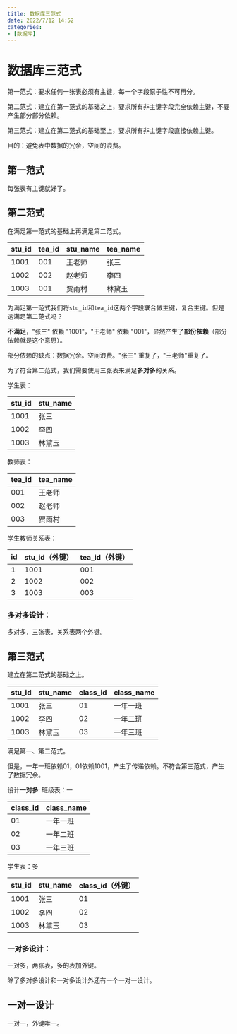 ```yaml
---
title: 数据库三范式
date: 2022/7/12 14:52
categories:
- [数据库]
---
```

# 数据库三范式

第一范式：要求任何一张表必须有主键，每一个字段原子性不可再分。

第二范式：建立在第一范式的基础之上，要求所有非主键字段完全依赖主键，不要产生部分部分依赖。
<!-- more -->

第三范式：建立在第二范式的基础至上，要求所有非主键字段直接依赖主键。

目的：避免表中数据的冗余，空间的浪费。

## 第一范式

每张表有主键就好了。

## 第二范式

在满足第一范式的基础上再满足第二范式。

| stu_id | tea_id | stu_name | tea_name |
| ------ | ------ | -------- | -------- |
| 1001   | 001    | 王老师   | 张三     |
| 1002   | 002    | 赵老师   | 李四     |
| 1003   | 001    | 贾雨村   | 林黛玉   |

为满足第一范式我们将`stu_id`和`tea_id`这两个字段联合做主键，复合主键。但是这满足第二范式吗？

**不满足**，"张三" 依赖 "1001"，"王老师" 依赖 "001"，显然产生了**部份依赖**（部分依赖就是这个意思）。

部分依赖的缺点：数据冗余。空间浪费。"张三" 重复了，"王老师"重复了。

为了符合第二范式，我们需要使用三张表来满足**多对多**的关系。

学生表：

| stu_id | stu_name |
| ------ | -------- |
| 1001   | 张三     |
| 1002   | 李四     |
| 1003   | 林黛玉   |

教师表：

| tea_id | tea_name |
| ------ | -------- |
| 001    | 王老师   |
| 002    | 赵老师   |
| 003    | 贾雨村   |

学生教师关系表：

| id   | stu_id（外键） | tea_id（外键） |
| ---- | -------------- | -------------- |
| 1    | 1001           | 001            |
| 2    | 1002           | 002            |
| 3    | 1003           | 003            |

### 多对多设计：

多对多，三张表，关系表两个外键。

## 第三范式

建立在第二范式的基础之上。

| stu_id | stu_name | class_id | class_name |
| ------ | -------- | -------- | ---------- |
| 1001   | 张三     | 01       | 一年一班   |
| 1002   | 李四     | 02       | 一年二班   |
| 1003   | 林黛玉   | 03       | 一年三班   |

满足第一、第二范式。

但是，一年一班依赖01，01依赖1001，产生了传递依赖。不符合第三范式，产生了数据冗余。

设计**一对多**:
班级表：一

| class_id | class_name |
| -------- | ---------- |
| 01       | 一年一班   |
| 02       | 一年二班   |
| 03       | 一年三班   |

学生表：多

| stu_id | stu_name | class_id（外键） |
| ------ | -------- | ---------------- |
| 1001   | 张三     | 01               |
| 1002   | 李四     | 02               |
| 1003   | 林黛玉   | 03               |

### 一对多设计：

一对多，两张表，多的表加外键。

除了多对多设计和一对多设计外还有一个一对一设计。

## 一对一设计

一对一，外键唯一。
